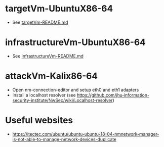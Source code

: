 # targetVm-UbuntuX86-64
* See [targetVm-README.md](https://github.com/jhu-information-security-institute/infrastructure/blob/master/networking/UbuntuServerX86-64/targetVm-README.md)
 
# infrastructureVm-UbuntuX86-64
* See [infrastructureVm-README.md](https://github.com/jhu-information-security-institute/infrastructure/blob/master/networking/UbuntuServerX86-64/infrastructureVm-README.md)

# attackVm-Kalix86-64
* Open nm-connection-editor and setup eth0 and eth1 adapters
* Install a localhost resolver (see https://github.com/jhu-information-security-institute/NwSec/wiki/Localhost-resolver)

# Useful websites
* https://itectec.com/ubuntu/ubuntu-ubuntu-18-04-nmnetwork-manager-is-not-able-to-manage-network-devices-duplicate

